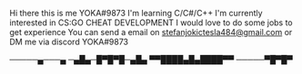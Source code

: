 Hi there this is me YOKA#9873
I'm learning C/C#/C++
I'm currently interested in CS:GO CHEAT DEVELOPMENT
I would love to do some jobs to get experience
You can send a email on stefanjokictesla484@gmail.com or DM me via discord YOKA#9873

<!---
Yoka1998/Yoka1998 is a ✨ special ✨ repository because its `README.md` (this file) appears on your GitHub profile.
You can click the Preview link to take a look at your changes.
--->
─────▄───▄
─▄█▄─█▀█▀█─▄█▄
▀▀████▄█▄████▀▀
─────▀█▀█▀



